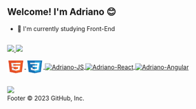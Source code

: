 ## Welcome! I'm Adriano 😊

 - 🏢 I'm currently studying Front-End
 
 ##

<div>
  <a href="https://github.com/AdrianoCavalcant">
  <img height="160em" src="https://github-readme-stats-git-masterrstaa-rickstaa.vercel.app/api?username=AdrianoCavalcant&show_icons=true&theme=dracula&include_all_commits=true&count_private=true"/>
  <img height="160em" src="https://github-readme-stats-git-masterrstaa-rickstaa.vercel.app/api/top-langs/?username=AdrianoCavalcant&layout=compact&langs_count=7&theme=dracula"/>
</div>
<div style="display: inline_block"><br>
  <img align="center" alt="Adriano-HTML" height="30" width="40" src="https://raw.githubusercontent.com/devicons/devicon/master/icons/html5/html5-original.svg">
  <img align="center" alt="Adriano-CSS" height="30" width="40" src="https://raw.githubusercontent.com/devicons/devicon/master/icons/css3/css3-original.svg">
  <img align="center" alt="Adriano-JS" height="30" width="40" src="https://cdn.jsdelivr.net/gh/devicons/devicon/icons/javascript/javascript-original.svg" />
  <img align="center" alt="Adriano-React" height="30" wigth="40" src="https://cdn.jsdelivr.net/gh/devicons/devicon/icons/react/react-original.svg" />              
  <img align="center" alt="Adriano-Angular" height="30" width="40" src="https://cdn.jsdelivr.net/gh/devicons/devicon/icons/angularjs/angularjs-original.svg" />
          
          
</div>
  
 ##
  
<div>
    <a href="https://www.linkedin.com/in/adriano-cavalcante-27a147172/" target="_blank"><img src="https://img.shields.io/badge/-LinkedIn-%230077B5?style=for-the-badge&logo=linkedin&logoColor=white" target="_blank"></a> 
</div>
Footer
© 2023 GitHub, Inc.
